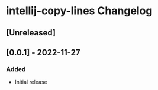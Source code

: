 <!-- Keep a Changelog guide -> https://keepachangelog.com -->

# intellij-copy-lines Changelog

## [Unreleased]

## [0.0.1] - 2022-11-27

### Added

- Initial release
